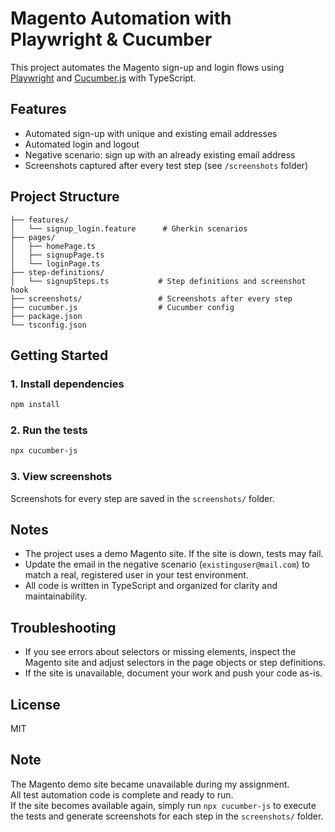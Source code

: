 # Magento Automation with Playwright & Cucumber

This project automates the Magento sign-up and login flows using [Playwright](https://playwright.dev/) and [Cucumber.js](https://github.com/cucumber/cucumber-js) with TypeScript.

## Features

- Automated sign-up with unique and existing email addresses
- Automated login and logout
- Negative scenario: sign up with an already existing email address
- Screenshots captured after every test step (see `/screenshots` folder)

## Project Structure

```
├── features/
│   └── signup_login.feature      # Gherkin scenarios
├── pages/
│   ├── homePage.ts
│   ├── signupPage.ts
│   └── loginPage.ts
├── step-definitions/
│   └── signupSteps.ts           # Step definitions and screenshot hook
├── screenshots/                 # Screenshots after every step
├── cucumber.js                  # Cucumber config
├── package.json
└── tsconfig.json
```

## Getting Started

### 1. Install dependencies

```sh
npm install
```

### 2. Run the tests

```sh
npx cucumber-js
```

### 3. View screenshots

Screenshots for every step are saved in the `screenshots/` folder.

## Notes

- The project uses a demo Magento site. If the site is down, tests may fail.  
- Update the email in the negative scenario (`existinguser@mail.com`) to match a real, registered user in your test environment.
- All code is written in TypeScript and organized for clarity and maintainability.

## Troubleshooting

- If you see errors about selectors or missing elements, inspect the Magento site and adjust selectors in the page objects or step definitions.
- If the site is unavailable, document your work and push your code as-is.

## License

MIT

## Note

The Magento demo site became unavailable during my assignment.  
All test automation code is complete and ready to run.  
If the site becomes available again, simply run `npx cucumber-js` to execute the tests and generate screenshots for each step in the `screenshots/` folder.